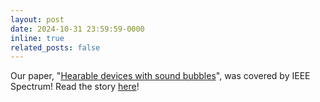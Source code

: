 ```yaml
---
layout: post
date: 2024-10-31 23:59:59-0000
inline: true
related_posts: false
---
```


Our paper, "[Hearable devices with sound bubbles](https://www.nature.com/articles/s41928-024-01276-z)", was covered by IEEE Spectrum! Read the story [here](https://spectrum.ieee.org/noise-cancelling-headphones)!
 
